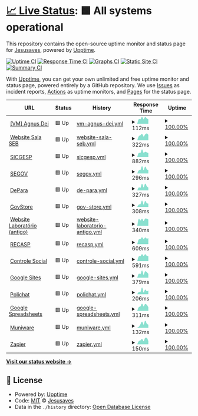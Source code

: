 # [📈 Live Status](https://pazkero.github.io/pilabunb): <!--live status--> **🟩 All systems operational**

This repository contains the open-source uptime monitor and status page for [Jesusaves](https://gitlab.com/jesusalva), powered by [Upptime](https://github.com/upptime/upptime).

[![Uptime CI](https://github.com/pazkero/pilabunb/workflows/Uptime%20CI/badge.svg)](https://github.com/pazkero/pilabunb/actions?query=workflow%3A%22Uptime+CI%22)
[![Response Time CI](https://github.com/pazkero/pilabunb/workflows/Response%20Time%20CI/badge.svg)](https://github.com/pazkero/pilabunb/actions?query=workflow%3A%22Response+Time+CI%22)
[![Graphs CI](https://github.com/pazkero/pilabunb/workflows/Graphs%20CI/badge.svg)](https://github.com/pazkero/pilabunb/actions?query=workflow%3A%22Graphs+CI%22)
[![Static Site CI](https://github.com/pazkero/pilabunb/workflows/Static%20Site%20CI/badge.svg)](https://github.com/pazkero/pilabunb/actions?query=workflow%3A%22Static+Site+CI%22)
[![Summary CI](https://github.com/pazkero/pilabunb/workflows/Summary%20CI/badge.svg)](https://github.com/pazkero/pilabunb/actions?query=workflow%3A%22Summary+CI%22)

With [Upptime](https://upptime.js.org), you can get your own unlimited and free uptime monitor and status page, powered entirely by a GitHub repository. We use [Issues](https://github.com/pazkero/pilabunb/issues) as incident reports, [Actions](https://github.com/pazkero/pilabunb/actions) as uptime monitors, and [Pages](https://pazkero.github.io/pilabunb) for the status page.

<!--start: status pages-->
<!-- This summary is generated by Upptime (https://github.com/upptime/upptime) -->
<!-- Do not edit this manually, your changes will be overwritten -->
<!-- prettier-ignore -->
| URL | Status | History | Response Time | Uptime |
| --- | ------ | ------- | ------------- | ------ |
| <img alt="" src="https://icons.duckduckgo.com/ip3/null.ico" height="13"> [[VM] Agnus Dei](75.119.128.234) | 🟩 Up | [vm-agnus-dei.yml](https://github.com/LabGover/monitor/commits/HEAD/history/vm-agnus-dei.yml) | <details><summary><img alt="Response time graph" src="./graphs/vm-agnus-dei/response-time-week.png" height="20"> 112ms</summary><br><a href="https://labgover.github.io/monitor/history/vm-agnus-dei"><img alt="Response time 121" src="https://img.shields.io/endpoint?url=https%3A%2F%2Fraw.githubusercontent.com%2FLabGover%2Fmonitor%2FHEAD%2Fapi%2Fvm-agnus-dei%2Fresponse-time.json"></a><br><a href="https://labgover.github.io/monitor/history/vm-agnus-dei"><img alt="24-hour response time 94" src="https://img.shields.io/endpoint?url=https%3A%2F%2Fraw.githubusercontent.com%2FLabGover%2Fmonitor%2FHEAD%2Fapi%2Fvm-agnus-dei%2Fresponse-time-day.json"></a><br><a href="https://labgover.github.io/monitor/history/vm-agnus-dei"><img alt="7-day response time 112" src="https://img.shields.io/endpoint?url=https%3A%2F%2Fraw.githubusercontent.com%2FLabGover%2Fmonitor%2FHEAD%2Fapi%2Fvm-agnus-dei%2Fresponse-time-week.json"></a><br><a href="https://labgover.github.io/monitor/history/vm-agnus-dei"><img alt="30-day response time 125" src="https://img.shields.io/endpoint?url=https%3A%2F%2Fraw.githubusercontent.com%2FLabGover%2Fmonitor%2FHEAD%2Fapi%2Fvm-agnus-dei%2Fresponse-time-month.json"></a><br><a href="https://labgover.github.io/monitor/history/vm-agnus-dei"><img alt="1-year response time 122" src="https://img.shields.io/endpoint?url=https%3A%2F%2Fraw.githubusercontent.com%2FLabGover%2Fmonitor%2FHEAD%2Fapi%2Fvm-agnus-dei%2Fresponse-time-year.json"></a></details> | <details><summary><a href="https://labgover.github.io/monitor/history/vm-agnus-dei">100.00%</a></summary><a href="https://labgover.github.io/monitor/history/vm-agnus-dei"><img alt="All-time uptime 99.62%" src="https://img.shields.io/endpoint?url=https%3A%2F%2Fraw.githubusercontent.com%2FLabGover%2Fmonitor%2FHEAD%2Fapi%2Fvm-agnus-dei%2Fuptime.json"></a><br><a href="https://labgover.github.io/monitor/history/vm-agnus-dei"><img alt="24-hour uptime 100.00%" src="https://img.shields.io/endpoint?url=https%3A%2F%2Fraw.githubusercontent.com%2FLabGover%2Fmonitor%2FHEAD%2Fapi%2Fvm-agnus-dei%2Fuptime-day.json"></a><br><a href="https://labgover.github.io/monitor/history/vm-agnus-dei"><img alt="7-day uptime 100.00%" src="https://img.shields.io/endpoint?url=https%3A%2F%2Fraw.githubusercontent.com%2FLabGover%2Fmonitor%2FHEAD%2Fapi%2Fvm-agnus-dei%2Fuptime-week.json"></a><br><a href="https://labgover.github.io/monitor/history/vm-agnus-dei"><img alt="30-day uptime 100.00%" src="https://img.shields.io/endpoint?url=https%3A%2F%2Fraw.githubusercontent.com%2FLabGover%2Fmonitor%2FHEAD%2Fapi%2Fvm-agnus-dei%2Fuptime-month.json"></a><br><a href="https://labgover.github.io/monitor/history/vm-agnus-dei"><img alt="1-year uptime 99.43%" src="https://img.shields.io/endpoint?url=https%3A%2F%2Fraw.githubusercontent.com%2FLabGover%2Fmonitor%2FHEAD%2Fapi%2Fvm-agnus-dei%2Fuptime-year.json"></a></details>
| <img alt="" src="https://icons.duckduckgo.com/ip3/www.projetosalasebunb.com.br.ico" height="13"> [Website Sala SEB](https://www.projetosalasebunb.com.br/adesao) | 🟩 Up | [website-sala-seb.yml](https://github.com/LabGover/monitor/commits/HEAD/history/website-sala-seb.yml) | <details><summary><img alt="Response time graph" src="./graphs/website-sala-seb/response-time-week.png" height="20"> 322ms</summary><br><a href="https://labgover.github.io/monitor/history/website-sala-seb"><img alt="Response time 370" src="https://img.shields.io/endpoint?url=https%3A%2F%2Fraw.githubusercontent.com%2FLabGover%2Fmonitor%2FHEAD%2Fapi%2Fwebsite-sala-seb%2Fresponse-time.json"></a><br><a href="https://labgover.github.io/monitor/history/website-sala-seb"><img alt="24-hour response time 327" src="https://img.shields.io/endpoint?url=https%3A%2F%2Fraw.githubusercontent.com%2FLabGover%2Fmonitor%2FHEAD%2Fapi%2Fwebsite-sala-seb%2Fresponse-time-day.json"></a><br><a href="https://labgover.github.io/monitor/history/website-sala-seb"><img alt="7-day response time 322" src="https://img.shields.io/endpoint?url=https%3A%2F%2Fraw.githubusercontent.com%2FLabGover%2Fmonitor%2FHEAD%2Fapi%2Fwebsite-sala-seb%2Fresponse-time-week.json"></a><br><a href="https://labgover.github.io/monitor/history/website-sala-seb"><img alt="30-day response time 463" src="https://img.shields.io/endpoint?url=https%3A%2F%2Fraw.githubusercontent.com%2FLabGover%2Fmonitor%2FHEAD%2Fapi%2Fwebsite-sala-seb%2Fresponse-time-month.json"></a><br><a href="https://labgover.github.io/monitor/history/website-sala-seb"><img alt="1-year response time 375" src="https://img.shields.io/endpoint?url=https%3A%2F%2Fraw.githubusercontent.com%2FLabGover%2Fmonitor%2FHEAD%2Fapi%2Fwebsite-sala-seb%2Fresponse-time-year.json"></a></details> | <details><summary><a href="https://labgover.github.io/monitor/history/website-sala-seb">100.00%</a></summary><a href="https://labgover.github.io/monitor/history/website-sala-seb"><img alt="All-time uptime 99.99%" src="https://img.shields.io/endpoint?url=https%3A%2F%2Fraw.githubusercontent.com%2FLabGover%2Fmonitor%2FHEAD%2Fapi%2Fwebsite-sala-seb%2Fuptime.json"></a><br><a href="https://labgover.github.io/monitor/history/website-sala-seb"><img alt="24-hour uptime 100.00%" src="https://img.shields.io/endpoint?url=https%3A%2F%2Fraw.githubusercontent.com%2FLabGover%2Fmonitor%2FHEAD%2Fapi%2Fwebsite-sala-seb%2Fuptime-day.json"></a><br><a href="https://labgover.github.io/monitor/history/website-sala-seb"><img alt="7-day uptime 100.00%" src="https://img.shields.io/endpoint?url=https%3A%2F%2Fraw.githubusercontent.com%2FLabGover%2Fmonitor%2FHEAD%2Fapi%2Fwebsite-sala-seb%2Fuptime-week.json"></a><br><a href="https://labgover.github.io/monitor/history/website-sala-seb"><img alt="30-day uptime 100.00%" src="https://img.shields.io/endpoint?url=https%3A%2F%2Fraw.githubusercontent.com%2FLabGover%2Fmonitor%2FHEAD%2Fapi%2Fwebsite-sala-seb%2Fuptime-month.json"></a><br><a href="https://labgover.github.io/monitor/history/website-sala-seb"><img alt="1-year uptime 99.98%" src="https://img.shields.io/endpoint?url=https%3A%2F%2Fraw.githubusercontent.com%2FLabGover%2Fmonitor%2FHEAD%2Fapi%2Fwebsite-sala-seb%2Fuptime-year.json"></a></details>
| <img alt="" src="https://icons.duckduckgo.com/ip3/sicgesp.com.br.ico" height="13"> [SICGESP](https://sicgesp.com.br/login/) | 🟩 Up | [sicgesp.yml](https://github.com/LabGover/monitor/commits/HEAD/history/sicgesp.yml) | <details><summary><img alt="Response time graph" src="./graphs/sicgesp/response-time-week.png" height="20"> 882ms</summary><br><a href="https://labgover.github.io/monitor/history/sicgesp"><img alt="Response time 932" src="https://img.shields.io/endpoint?url=https%3A%2F%2Fraw.githubusercontent.com%2FLabGover%2Fmonitor%2FHEAD%2Fapi%2Fsicgesp%2Fresponse-time.json"></a><br><a href="https://labgover.github.io/monitor/history/sicgesp"><img alt="24-hour response time 729" src="https://img.shields.io/endpoint?url=https%3A%2F%2Fraw.githubusercontent.com%2FLabGover%2Fmonitor%2FHEAD%2Fapi%2Fsicgesp%2Fresponse-time-day.json"></a><br><a href="https://labgover.github.io/monitor/history/sicgesp"><img alt="7-day response time 882" src="https://img.shields.io/endpoint?url=https%3A%2F%2Fraw.githubusercontent.com%2FLabGover%2Fmonitor%2FHEAD%2Fapi%2Fsicgesp%2Fresponse-time-week.json"></a><br><a href="https://labgover.github.io/monitor/history/sicgesp"><img alt="30-day response time 937" src="https://img.shields.io/endpoint?url=https%3A%2F%2Fraw.githubusercontent.com%2FLabGover%2Fmonitor%2FHEAD%2Fapi%2Fsicgesp%2Fresponse-time-month.json"></a><br><a href="https://labgover.github.io/monitor/history/sicgesp"><img alt="1-year response time 952" src="https://img.shields.io/endpoint?url=https%3A%2F%2Fraw.githubusercontent.com%2FLabGover%2Fmonitor%2FHEAD%2Fapi%2Fsicgesp%2Fresponse-time-year.json"></a></details> | <details><summary><a href="https://labgover.github.io/monitor/history/sicgesp">100.00%</a></summary><a href="https://labgover.github.io/monitor/history/sicgesp"><img alt="All-time uptime 99.94%" src="https://img.shields.io/endpoint?url=https%3A%2F%2Fraw.githubusercontent.com%2FLabGover%2Fmonitor%2FHEAD%2Fapi%2Fsicgesp%2Fuptime.json"></a><br><a href="https://labgover.github.io/monitor/history/sicgesp"><img alt="24-hour uptime 100.00%" src="https://img.shields.io/endpoint?url=https%3A%2F%2Fraw.githubusercontent.com%2FLabGover%2Fmonitor%2FHEAD%2Fapi%2Fsicgesp%2Fuptime-day.json"></a><br><a href="https://labgover.github.io/monitor/history/sicgesp"><img alt="7-day uptime 100.00%" src="https://img.shields.io/endpoint?url=https%3A%2F%2Fraw.githubusercontent.com%2FLabGover%2Fmonitor%2FHEAD%2Fapi%2Fsicgesp%2Fuptime-week.json"></a><br><a href="https://labgover.github.io/monitor/history/sicgesp"><img alt="30-day uptime 99.78%" src="https://img.shields.io/endpoint?url=https%3A%2F%2Fraw.githubusercontent.com%2FLabGover%2Fmonitor%2FHEAD%2Fapi%2Fsicgesp%2Fuptime-month.json"></a><br><a href="https://labgover.github.io/monitor/history/sicgesp"><img alt="1-year uptime 99.95%" src="https://img.shields.io/endpoint?url=https%3A%2F%2Fraw.githubusercontent.com%2FLabGover%2Fmonitor%2FHEAD%2Fapi%2Fsicgesp%2Fuptime-year.json"></a></details>
| <img alt="" src="https://icons.duckduckgo.com/ip3/segov.com.br.ico" height="13"> [SEGOV](https://segov.com.br/) | 🟩 Up | [segov.yml](https://github.com/LabGover/monitor/commits/HEAD/history/segov.yml) | <details><summary><img alt="Response time graph" src="./graphs/segov/response-time-week.png" height="20"> 296ms</summary><br><a href="https://labgover.github.io/monitor/history/segov"><img alt="Response time 301" src="https://img.shields.io/endpoint?url=https%3A%2F%2Fraw.githubusercontent.com%2FLabGover%2Fmonitor%2FHEAD%2Fapi%2Fsegov%2Fresponse-time.json"></a><br><a href="https://labgover.github.io/monitor/history/segov"><img alt="24-hour response time 210" src="https://img.shields.io/endpoint?url=https%3A%2F%2Fraw.githubusercontent.com%2FLabGover%2Fmonitor%2FHEAD%2Fapi%2Fsegov%2Fresponse-time-day.json"></a><br><a href="https://labgover.github.io/monitor/history/segov"><img alt="7-day response time 296" src="https://img.shields.io/endpoint?url=https%3A%2F%2Fraw.githubusercontent.com%2FLabGover%2Fmonitor%2FHEAD%2Fapi%2Fsegov%2Fresponse-time-week.json"></a><br><a href="https://labgover.github.io/monitor/history/segov"><img alt="30-day response time 340" src="https://img.shields.io/endpoint?url=https%3A%2F%2Fraw.githubusercontent.com%2FLabGover%2Fmonitor%2FHEAD%2Fapi%2Fsegov%2Fresponse-time-month.json"></a><br><a href="https://labgover.github.io/monitor/history/segov"><img alt="1-year response time 300" src="https://img.shields.io/endpoint?url=https%3A%2F%2Fraw.githubusercontent.com%2FLabGover%2Fmonitor%2FHEAD%2Fapi%2Fsegov%2Fresponse-time-year.json"></a></details> | <details><summary><a href="https://labgover.github.io/monitor/history/segov">100.00%</a></summary><a href="https://labgover.github.io/monitor/history/segov"><img alt="All-time uptime 83.42%" src="https://img.shields.io/endpoint?url=https%3A%2F%2Fraw.githubusercontent.com%2FLabGover%2Fmonitor%2FHEAD%2Fapi%2Fsegov%2Fuptime.json"></a><br><a href="https://labgover.github.io/monitor/history/segov"><img alt="24-hour uptime 100.00%" src="https://img.shields.io/endpoint?url=https%3A%2F%2Fraw.githubusercontent.com%2FLabGover%2Fmonitor%2FHEAD%2Fapi%2Fsegov%2Fuptime-day.json"></a><br><a href="https://labgover.github.io/monitor/history/segov"><img alt="7-day uptime 100.00%" src="https://img.shields.io/endpoint?url=https%3A%2F%2Fraw.githubusercontent.com%2FLabGover%2Fmonitor%2FHEAD%2Fapi%2Fsegov%2Fuptime-week.json"></a><br><a href="https://labgover.github.io/monitor/history/segov"><img alt="30-day uptime 100.00%" src="https://img.shields.io/endpoint?url=https%3A%2F%2Fraw.githubusercontent.com%2FLabGover%2Fmonitor%2FHEAD%2Fapi%2Fsegov%2Fuptime-month.json"></a><br><a href="https://labgover.github.io/monitor/history/segov"><img alt="1-year uptime 100.00%" src="https://img.shields.io/endpoint?url=https%3A%2F%2Fraw.githubusercontent.com%2FLabGover%2Fmonitor%2FHEAD%2Fapi%2Fsegov%2Fuptime-year.json"></a></details>
| <img alt="" src="https://icons.duckduckgo.com/ip3/appdepara.com.br.ico" height="13"> [DePara](https://appdepara.com.br/) | 🟩 Up | [de-para.yml](https://github.com/LabGover/monitor/commits/HEAD/history/de-para.yml) | <details><summary><img alt="Response time graph" src="./graphs/de-para/response-time-week.png" height="20"> 327ms</summary><br><a href="https://labgover.github.io/monitor/history/de-para"><img alt="Response time 369" src="https://img.shields.io/endpoint?url=https%3A%2F%2Fraw.githubusercontent.com%2FLabGover%2Fmonitor%2FHEAD%2Fapi%2Fde-para%2Fresponse-time.json"></a><br><a href="https://labgover.github.io/monitor/history/de-para"><img alt="24-hour response time 217" src="https://img.shields.io/endpoint?url=https%3A%2F%2Fraw.githubusercontent.com%2FLabGover%2Fmonitor%2FHEAD%2Fapi%2Fde-para%2Fresponse-time-day.json"></a><br><a href="https://labgover.github.io/monitor/history/de-para"><img alt="7-day response time 327" src="https://img.shields.io/endpoint?url=https%3A%2F%2Fraw.githubusercontent.com%2FLabGover%2Fmonitor%2FHEAD%2Fapi%2Fde-para%2Fresponse-time-week.json"></a><br><a href="https://labgover.github.io/monitor/history/de-para"><img alt="30-day response time 383" src="https://img.shields.io/endpoint?url=https%3A%2F%2Fraw.githubusercontent.com%2FLabGover%2Fmonitor%2FHEAD%2Fapi%2Fde-para%2Fresponse-time-month.json"></a><br><a href="https://labgover.github.io/monitor/history/de-para"><img alt="1-year response time 369" src="https://img.shields.io/endpoint?url=https%3A%2F%2Fraw.githubusercontent.com%2FLabGover%2Fmonitor%2FHEAD%2Fapi%2Fde-para%2Fresponse-time-year.json"></a></details> | <details><summary><a href="https://labgover.github.io/monitor/history/de-para">100.00%</a></summary><a href="https://labgover.github.io/monitor/history/de-para"><img alt="All-time uptime 100.00%" src="https://img.shields.io/endpoint?url=https%3A%2F%2Fraw.githubusercontent.com%2FLabGover%2Fmonitor%2FHEAD%2Fapi%2Fde-para%2Fuptime.json"></a><br><a href="https://labgover.github.io/monitor/history/de-para"><img alt="24-hour uptime 100.00%" src="https://img.shields.io/endpoint?url=https%3A%2F%2Fraw.githubusercontent.com%2FLabGover%2Fmonitor%2FHEAD%2Fapi%2Fde-para%2Fuptime-day.json"></a><br><a href="https://labgover.github.io/monitor/history/de-para"><img alt="7-day uptime 100.00%" src="https://img.shields.io/endpoint?url=https%3A%2F%2Fraw.githubusercontent.com%2FLabGover%2Fmonitor%2FHEAD%2Fapi%2Fde-para%2Fuptime-week.json"></a><br><a href="https://labgover.github.io/monitor/history/de-para"><img alt="30-day uptime 100.00%" src="https://img.shields.io/endpoint?url=https%3A%2F%2Fraw.githubusercontent.com%2FLabGover%2Fmonitor%2FHEAD%2Fapi%2Fde-para%2Fuptime-month.json"></a><br><a href="https://labgover.github.io/monitor/history/de-para"><img alt="1-year uptime 100.00%" src="https://img.shields.io/endpoint?url=https%3A%2F%2Fraw.githubusercontent.com%2FLabGover%2Fmonitor%2FHEAD%2Fapi%2Fde-para%2Fuptime-year.json"></a></details>
| <img alt="" src="https://icons.duckduckgo.com/ip3/govstore.com.br.ico" height="13"> [GovStore](https://govstore.com.br/) | 🟩 Up | [gov-store.yml](https://github.com/LabGover/monitor/commits/HEAD/history/gov-store.yml) | <details><summary><img alt="Response time graph" src="./graphs/gov-store/response-time-week.png" height="20"> 308ms</summary><br><a href="https://labgover.github.io/monitor/history/gov-store"><img alt="Response time 324" src="https://img.shields.io/endpoint?url=https%3A%2F%2Fraw.githubusercontent.com%2FLabGover%2Fmonitor%2FHEAD%2Fapi%2Fgov-store%2Fresponse-time.json"></a><br><a href="https://labgover.github.io/monitor/history/gov-store"><img alt="24-hour response time 264" src="https://img.shields.io/endpoint?url=https%3A%2F%2Fraw.githubusercontent.com%2FLabGover%2Fmonitor%2FHEAD%2Fapi%2Fgov-store%2Fresponse-time-day.json"></a><br><a href="https://labgover.github.io/monitor/history/gov-store"><img alt="7-day response time 308" src="https://img.shields.io/endpoint?url=https%3A%2F%2Fraw.githubusercontent.com%2FLabGover%2Fmonitor%2FHEAD%2Fapi%2Fgov-store%2Fresponse-time-week.json"></a><br><a href="https://labgover.github.io/monitor/history/gov-store"><img alt="30-day response time 373" src="https://img.shields.io/endpoint?url=https%3A%2F%2Fraw.githubusercontent.com%2FLabGover%2Fmonitor%2FHEAD%2Fapi%2Fgov-store%2Fresponse-time-month.json"></a><br><a href="https://labgover.github.io/monitor/history/gov-store"><img alt="1-year response time 322" src="https://img.shields.io/endpoint?url=https%3A%2F%2Fraw.githubusercontent.com%2FLabGover%2Fmonitor%2FHEAD%2Fapi%2Fgov-store%2Fresponse-time-year.json"></a></details> | <details><summary><a href="https://labgover.github.io/monitor/history/gov-store">100.00%</a></summary><a href="https://labgover.github.io/monitor/history/gov-store"><img alt="All-time uptime 99.84%" src="https://img.shields.io/endpoint?url=https%3A%2F%2Fraw.githubusercontent.com%2FLabGover%2Fmonitor%2FHEAD%2Fapi%2Fgov-store%2Fuptime.json"></a><br><a href="https://labgover.github.io/monitor/history/gov-store"><img alt="24-hour uptime 100.00%" src="https://img.shields.io/endpoint?url=https%3A%2F%2Fraw.githubusercontent.com%2FLabGover%2Fmonitor%2FHEAD%2Fapi%2Fgov-store%2Fuptime-day.json"></a><br><a href="https://labgover.github.io/monitor/history/gov-store"><img alt="7-day uptime 100.00%" src="https://img.shields.io/endpoint?url=https%3A%2F%2Fraw.githubusercontent.com%2FLabGover%2Fmonitor%2FHEAD%2Fapi%2Fgov-store%2Fuptime-week.json"></a><br><a href="https://labgover.github.io/monitor/history/gov-store"><img alt="30-day uptime 100.00%" src="https://img.shields.io/endpoint?url=https%3A%2F%2Fraw.githubusercontent.com%2FLabGover%2Fmonitor%2FHEAD%2Fapi%2Fgov-store%2Fuptime-month.json"></a><br><a href="https://labgover.github.io/monitor/history/gov-store"><img alt="1-year uptime 99.77%" src="https://img.shields.io/endpoint?url=https%3A%2F%2Fraw.githubusercontent.com%2FLabGover%2Fmonitor%2FHEAD%2Fapi%2Fgov-store%2Fuptime-year.json"></a></details>
| <img alt="" src="https://icons.duckduckgo.com/ip3/www.pilab.net.br.ico" height="13"> [Website Laboratório (antigo)](https://www.pilab.net.br) | 🟩 Up | [website-laboratorio-antigo.yml](https://github.com/LabGover/monitor/commits/HEAD/history/website-laboratorio-antigo.yml) | <details><summary><img alt="Response time graph" src="./graphs/website-laboratorio-antigo/response-time-week.png" height="20"> 340ms</summary><br><a href="https://labgover.github.io/monitor/history/website-laboratorio-antigo"><img alt="Response time 387" src="https://img.shields.io/endpoint?url=https%3A%2F%2Fraw.githubusercontent.com%2FLabGover%2Fmonitor%2FHEAD%2Fapi%2Fwebsite-laboratorio-antigo%2Fresponse-time.json"></a><br><a href="https://labgover.github.io/monitor/history/website-laboratorio-antigo"><img alt="24-hour response time 333" src="https://img.shields.io/endpoint?url=https%3A%2F%2Fraw.githubusercontent.com%2FLabGover%2Fmonitor%2FHEAD%2Fapi%2Fwebsite-laboratorio-antigo%2Fresponse-time-day.json"></a><br><a href="https://labgover.github.io/monitor/history/website-laboratorio-antigo"><img alt="7-day response time 340" src="https://img.shields.io/endpoint?url=https%3A%2F%2Fraw.githubusercontent.com%2FLabGover%2Fmonitor%2FHEAD%2Fapi%2Fwebsite-laboratorio-antigo%2Fresponse-time-week.json"></a><br><a href="https://labgover.github.io/monitor/history/website-laboratorio-antigo"><img alt="30-day response time 709" src="https://img.shields.io/endpoint?url=https%3A%2F%2Fraw.githubusercontent.com%2FLabGover%2Fmonitor%2FHEAD%2Fapi%2Fwebsite-laboratorio-antigo%2Fresponse-time-month.json"></a><br><a href="https://labgover.github.io/monitor/history/website-laboratorio-antigo"><img alt="1-year response time 397" src="https://img.shields.io/endpoint?url=https%3A%2F%2Fraw.githubusercontent.com%2FLabGover%2Fmonitor%2FHEAD%2Fapi%2Fwebsite-laboratorio-antigo%2Fresponse-time-year.json"></a></details> | <details><summary><a href="https://labgover.github.io/monitor/history/website-laboratorio-antigo">100.00%</a></summary><a href="https://labgover.github.io/monitor/history/website-laboratorio-antigo"><img alt="All-time uptime 99.99%" src="https://img.shields.io/endpoint?url=https%3A%2F%2Fraw.githubusercontent.com%2FLabGover%2Fmonitor%2FHEAD%2Fapi%2Fwebsite-laboratorio-antigo%2Fuptime.json"></a><br><a href="https://labgover.github.io/monitor/history/website-laboratorio-antigo"><img alt="24-hour uptime 100.00%" src="https://img.shields.io/endpoint?url=https%3A%2F%2Fraw.githubusercontent.com%2FLabGover%2Fmonitor%2FHEAD%2Fapi%2Fwebsite-laboratorio-antigo%2Fuptime-day.json"></a><br><a href="https://labgover.github.io/monitor/history/website-laboratorio-antigo"><img alt="7-day uptime 100.00%" src="https://img.shields.io/endpoint?url=https%3A%2F%2Fraw.githubusercontent.com%2FLabGover%2Fmonitor%2FHEAD%2Fapi%2Fwebsite-laboratorio-antigo%2Fuptime-week.json"></a><br><a href="https://labgover.github.io/monitor/history/website-laboratorio-antigo"><img alt="30-day uptime 100.00%" src="https://img.shields.io/endpoint?url=https%3A%2F%2Fraw.githubusercontent.com%2FLabGover%2Fmonitor%2FHEAD%2Fapi%2Fwebsite-laboratorio-antigo%2Fuptime-month.json"></a><br><a href="https://labgover.github.io/monitor/history/website-laboratorio-antigo"><img alt="1-year uptime 99.98%" src="https://img.shields.io/endpoint?url=https%3A%2F%2Fraw.githubusercontent.com%2FLabGover%2Fmonitor%2FHEAD%2Fapi%2Fwebsite-laboratorio-antigo%2Fuptime-year.json"></a></details>
| <img alt="" src="https://icons.duckduckgo.com/ip3/recasp.com.br.ico" height="13"> [RECASP](https://recasp.com.br/login/) | 🟩 Up | [recasp.yml](https://github.com/LabGover/monitor/commits/HEAD/history/recasp.yml) | <details><summary><img alt="Response time graph" src="./graphs/recasp/response-time-week.png" height="20"> 609ms</summary><br><a href="https://labgover.github.io/monitor/history/recasp"><img alt="Response time 867" src="https://img.shields.io/endpoint?url=https%3A%2F%2Fraw.githubusercontent.com%2FLabGover%2Fmonitor%2FHEAD%2Fapi%2Frecasp%2Fresponse-time.json"></a><br><a href="https://labgover.github.io/monitor/history/recasp"><img alt="24-hour response time 635" src="https://img.shields.io/endpoint?url=https%3A%2F%2Fraw.githubusercontent.com%2FLabGover%2Fmonitor%2FHEAD%2Fapi%2Frecasp%2Fresponse-time-day.json"></a><br><a href="https://labgover.github.io/monitor/history/recasp"><img alt="7-day response time 609" src="https://img.shields.io/endpoint?url=https%3A%2F%2Fraw.githubusercontent.com%2FLabGover%2Fmonitor%2FHEAD%2Fapi%2Frecasp%2Fresponse-time-week.json"></a><br><a href="https://labgover.github.io/monitor/history/recasp"><img alt="30-day response time 667" src="https://img.shields.io/endpoint?url=https%3A%2F%2Fraw.githubusercontent.com%2FLabGover%2Fmonitor%2FHEAD%2Fapi%2Frecasp%2Fresponse-time-month.json"></a><br><a href="https://labgover.github.io/monitor/history/recasp"><img alt="1-year response time 862" src="https://img.shields.io/endpoint?url=https%3A%2F%2Fraw.githubusercontent.com%2FLabGover%2Fmonitor%2FHEAD%2Fapi%2Frecasp%2Fresponse-time-year.json"></a></details> | <details><summary><a href="https://labgover.github.io/monitor/history/recasp">100.00%</a></summary><a href="https://labgover.github.io/monitor/history/recasp"><img alt="All-time uptime 99.94%" src="https://img.shields.io/endpoint?url=https%3A%2F%2Fraw.githubusercontent.com%2FLabGover%2Fmonitor%2FHEAD%2Fapi%2Frecasp%2Fuptime.json"></a><br><a href="https://labgover.github.io/monitor/history/recasp"><img alt="24-hour uptime 100.00%" src="https://img.shields.io/endpoint?url=https%3A%2F%2Fraw.githubusercontent.com%2FLabGover%2Fmonitor%2FHEAD%2Fapi%2Frecasp%2Fuptime-day.json"></a><br><a href="https://labgover.github.io/monitor/history/recasp"><img alt="7-day uptime 100.00%" src="https://img.shields.io/endpoint?url=https%3A%2F%2Fraw.githubusercontent.com%2FLabGover%2Fmonitor%2FHEAD%2Fapi%2Frecasp%2Fuptime-week.json"></a><br><a href="https://labgover.github.io/monitor/history/recasp"><img alt="30-day uptime 99.79%" src="https://img.shields.io/endpoint?url=https%3A%2F%2Fraw.githubusercontent.com%2FLabGover%2Fmonitor%2FHEAD%2Fapi%2Frecasp%2Fuptime-month.json"></a><br><a href="https://labgover.github.io/monitor/history/recasp"><img alt="1-year uptime 99.97%" src="https://img.shields.io/endpoint?url=https%3A%2F%2Fraw.githubusercontent.com%2FLabGover%2Fmonitor%2FHEAD%2Fapi%2Frecasp%2Fuptime-year.json"></a></details>
| <img alt="" src="https://icons.duckduckgo.com/ip3/controlesocial.net.br.ico" height="13"> [Controle Social](https://controlesocial.net.br/login/) | 🟩 Up | [controle-social.yml](https://github.com/LabGover/monitor/commits/HEAD/history/controle-social.yml) | <details><summary><img alt="Response time graph" src="./graphs/controle-social/response-time-week.png" height="20"> 591ms</summary><br><a href="https://labgover.github.io/monitor/history/controle-social"><img alt="Response time 1081" src="https://img.shields.io/endpoint?url=https%3A%2F%2Fraw.githubusercontent.com%2FLabGover%2Fmonitor%2FHEAD%2Fapi%2Fcontrole-social%2Fresponse-time.json"></a><br><a href="https://labgover.github.io/monitor/history/controle-social"><img alt="24-hour response time 520" src="https://img.shields.io/endpoint?url=https%3A%2F%2Fraw.githubusercontent.com%2FLabGover%2Fmonitor%2FHEAD%2Fapi%2Fcontrole-social%2Fresponse-time-day.json"></a><br><a href="https://labgover.github.io/monitor/history/controle-social"><img alt="7-day response time 591" src="https://img.shields.io/endpoint?url=https%3A%2F%2Fraw.githubusercontent.com%2FLabGover%2Fmonitor%2FHEAD%2Fapi%2Fcontrole-social%2Fresponse-time-week.json"></a><br><a href="https://labgover.github.io/monitor/history/controle-social"><img alt="30-day response time 601" src="https://img.shields.io/endpoint?url=https%3A%2F%2Fraw.githubusercontent.com%2FLabGover%2Fmonitor%2FHEAD%2Fapi%2Fcontrole-social%2Fresponse-time-month.json"></a><br><a href="https://labgover.github.io/monitor/history/controle-social"><img alt="1-year response time 1073" src="https://img.shields.io/endpoint?url=https%3A%2F%2Fraw.githubusercontent.com%2FLabGover%2Fmonitor%2FHEAD%2Fapi%2Fcontrole-social%2Fresponse-time-year.json"></a></details> | <details><summary><a href="https://labgover.github.io/monitor/history/controle-social">100.00%</a></summary><a href="https://labgover.github.io/monitor/history/controle-social"><img alt="All-time uptime 99.94%" src="https://img.shields.io/endpoint?url=https%3A%2F%2Fraw.githubusercontent.com%2FLabGover%2Fmonitor%2FHEAD%2Fapi%2Fcontrole-social%2Fuptime.json"></a><br><a href="https://labgover.github.io/monitor/history/controle-social"><img alt="24-hour uptime 100.00%" src="https://img.shields.io/endpoint?url=https%3A%2F%2Fraw.githubusercontent.com%2FLabGover%2Fmonitor%2FHEAD%2Fapi%2Fcontrole-social%2Fuptime-day.json"></a><br><a href="https://labgover.github.io/monitor/history/controle-social"><img alt="7-day uptime 100.00%" src="https://img.shields.io/endpoint?url=https%3A%2F%2Fraw.githubusercontent.com%2FLabGover%2Fmonitor%2FHEAD%2Fapi%2Fcontrole-social%2Fuptime-week.json"></a><br><a href="https://labgover.github.io/monitor/history/controle-social"><img alt="30-day uptime 99.79%" src="https://img.shields.io/endpoint?url=https%3A%2F%2Fraw.githubusercontent.com%2FLabGover%2Fmonitor%2FHEAD%2Fapi%2Fcontrole-social%2Fuptime-month.json"></a><br><a href="https://labgover.github.io/monitor/history/controle-social"><img alt="1-year uptime 99.97%" src="https://img.shields.io/endpoint?url=https%3A%2F%2Fraw.githubusercontent.com%2FLabGover%2Fmonitor%2FHEAD%2Fapi%2Fcontrole-social%2Fuptime-year.json"></a></details>
| <img alt="" src="https://icons.duckduckgo.com/ip3/sites.google.com.ico" height="13"> [Google Sites](https://sites.google.com/) | 🟩 Up | [google-sites.yml](https://github.com/LabGover/monitor/commits/HEAD/history/google-sites.yml) | <details><summary><img alt="Response time graph" src="./graphs/google-sites/response-time-week.png" height="20"> 379ms</summary><br><a href="https://labgover.github.io/monitor/history/google-sites"><img alt="Response time 463" src="https://img.shields.io/endpoint?url=https%3A%2F%2Fraw.githubusercontent.com%2FLabGover%2Fmonitor%2FHEAD%2Fapi%2Fgoogle-sites%2Fresponse-time.json"></a><br><a href="https://labgover.github.io/monitor/history/google-sites"><img alt="24-hour response time 303" src="https://img.shields.io/endpoint?url=https%3A%2F%2Fraw.githubusercontent.com%2FLabGover%2Fmonitor%2FHEAD%2Fapi%2Fgoogle-sites%2Fresponse-time-day.json"></a><br><a href="https://labgover.github.io/monitor/history/google-sites"><img alt="7-day response time 379" src="https://img.shields.io/endpoint?url=https%3A%2F%2Fraw.githubusercontent.com%2FLabGover%2Fmonitor%2FHEAD%2Fapi%2Fgoogle-sites%2Fresponse-time-week.json"></a><br><a href="https://labgover.github.io/monitor/history/google-sites"><img alt="30-day response time 406" src="https://img.shields.io/endpoint?url=https%3A%2F%2Fraw.githubusercontent.com%2FLabGover%2Fmonitor%2FHEAD%2Fapi%2Fgoogle-sites%2Fresponse-time-month.json"></a><br><a href="https://labgover.github.io/monitor/history/google-sites"><img alt="1-year response time 397" src="https://img.shields.io/endpoint?url=https%3A%2F%2Fraw.githubusercontent.com%2FLabGover%2Fmonitor%2FHEAD%2Fapi%2Fgoogle-sites%2Fresponse-time-year.json"></a></details> | <details><summary><a href="https://labgover.github.io/monitor/history/google-sites">100.00%</a></summary><a href="https://labgover.github.io/monitor/history/google-sites"><img alt="All-time uptime 100.00%" src="https://img.shields.io/endpoint?url=https%3A%2F%2Fraw.githubusercontent.com%2FLabGover%2Fmonitor%2FHEAD%2Fapi%2Fgoogle-sites%2Fuptime.json"></a><br><a href="https://labgover.github.io/monitor/history/google-sites"><img alt="24-hour uptime 100.00%" src="https://img.shields.io/endpoint?url=https%3A%2F%2Fraw.githubusercontent.com%2FLabGover%2Fmonitor%2FHEAD%2Fapi%2Fgoogle-sites%2Fuptime-day.json"></a><br><a href="https://labgover.github.io/monitor/history/google-sites"><img alt="7-day uptime 100.00%" src="https://img.shields.io/endpoint?url=https%3A%2F%2Fraw.githubusercontent.com%2FLabGover%2Fmonitor%2FHEAD%2Fapi%2Fgoogle-sites%2Fuptime-week.json"></a><br><a href="https://labgover.github.io/monitor/history/google-sites"><img alt="30-day uptime 100.00%" src="https://img.shields.io/endpoint?url=https%3A%2F%2Fraw.githubusercontent.com%2FLabGover%2Fmonitor%2FHEAD%2Fapi%2Fgoogle-sites%2Fuptime-month.json"></a><br><a href="https://labgover.github.io/monitor/history/google-sites"><img alt="1-year uptime 100.00%" src="https://img.shields.io/endpoint?url=https%3A%2F%2Fraw.githubusercontent.com%2FLabGover%2Fmonitor%2FHEAD%2Fapi%2Fgoogle-sites%2Fuptime-year.json"></a></details>
| <img alt="" src="https://icons.duckduckgo.com/ip3/app-spa.poli.digital.ico" height="13"> [Polichat](https://app-spa.poli.digital/) | 🟩 Up | [polichat.yml](https://github.com/LabGover/monitor/commits/HEAD/history/polichat.yml) | <details><summary><img alt="Response time graph" src="./graphs/polichat/response-time-week.png" height="20"> 206ms</summary><br><a href="https://labgover.github.io/monitor/history/polichat"><img alt="Response time 279" src="https://img.shields.io/endpoint?url=https%3A%2F%2Fraw.githubusercontent.com%2FLabGover%2Fmonitor%2FHEAD%2Fapi%2Fpolichat%2Fresponse-time.json"></a><br><a href="https://labgover.github.io/monitor/history/polichat"><img alt="24-hour response time 219" src="https://img.shields.io/endpoint?url=https%3A%2F%2Fraw.githubusercontent.com%2FLabGover%2Fmonitor%2FHEAD%2Fapi%2Fpolichat%2Fresponse-time-day.json"></a><br><a href="https://labgover.github.io/monitor/history/polichat"><img alt="7-day response time 206" src="https://img.shields.io/endpoint?url=https%3A%2F%2Fraw.githubusercontent.com%2FLabGover%2Fmonitor%2FHEAD%2Fapi%2Fpolichat%2Fresponse-time-week.json"></a><br><a href="https://labgover.github.io/monitor/history/polichat"><img alt="30-day response time 268" src="https://img.shields.io/endpoint?url=https%3A%2F%2Fraw.githubusercontent.com%2FLabGover%2Fmonitor%2FHEAD%2Fapi%2Fpolichat%2Fresponse-time-month.json"></a><br><a href="https://labgover.github.io/monitor/history/polichat"><img alt="1-year response time 279" src="https://img.shields.io/endpoint?url=https%3A%2F%2Fraw.githubusercontent.com%2FLabGover%2Fmonitor%2FHEAD%2Fapi%2Fpolichat%2Fresponse-time-year.json"></a></details> | <details><summary><a href="https://labgover.github.io/monitor/history/polichat">100.00%</a></summary><a href="https://labgover.github.io/monitor/history/polichat"><img alt="All-time uptime 99.97%" src="https://img.shields.io/endpoint?url=https%3A%2F%2Fraw.githubusercontent.com%2FLabGover%2Fmonitor%2FHEAD%2Fapi%2Fpolichat%2Fuptime.json"></a><br><a href="https://labgover.github.io/monitor/history/polichat"><img alt="24-hour uptime 100.00%" src="https://img.shields.io/endpoint?url=https%3A%2F%2Fraw.githubusercontent.com%2FLabGover%2Fmonitor%2FHEAD%2Fapi%2Fpolichat%2Fuptime-day.json"></a><br><a href="https://labgover.github.io/monitor/history/polichat"><img alt="7-day uptime 100.00%" src="https://img.shields.io/endpoint?url=https%3A%2F%2Fraw.githubusercontent.com%2FLabGover%2Fmonitor%2FHEAD%2Fapi%2Fpolichat%2Fuptime-week.json"></a><br><a href="https://labgover.github.io/monitor/history/polichat"><img alt="30-day uptime 100.00%" src="https://img.shields.io/endpoint?url=https%3A%2F%2Fraw.githubusercontent.com%2FLabGover%2Fmonitor%2FHEAD%2Fapi%2Fpolichat%2Fuptime-month.json"></a><br><a href="https://labgover.github.io/monitor/history/polichat"><img alt="1-year uptime 99.97%" src="https://img.shields.io/endpoint?url=https%3A%2F%2Fraw.githubusercontent.com%2FLabGover%2Fmonitor%2FHEAD%2Fapi%2Fpolichat%2Fuptime-year.json"></a></details>
| <img alt="" src="https://icons.duckduckgo.com/ip3/docs.google.com.ico" height="13"> [Google Spreadsheets](https://docs.google.com/spreadsheets) | 🟩 Up | [google-spreadsheets.yml](https://github.com/LabGover/monitor/commits/HEAD/history/google-spreadsheets.yml) | <details><summary><img alt="Response time graph" src="./graphs/google-spreadsheets/response-time-week.png" height="20"> 311ms</summary><br><a href="https://labgover.github.io/monitor/history/google-spreadsheets"><img alt="Response time 267" src="https://img.shields.io/endpoint?url=https%3A%2F%2Fraw.githubusercontent.com%2FLabGover%2Fmonitor%2FHEAD%2Fapi%2Fgoogle-spreadsheets%2Fresponse-time.json"></a><br><a href="https://labgover.github.io/monitor/history/google-spreadsheets"><img alt="24-hour response time 214" src="https://img.shields.io/endpoint?url=https%3A%2F%2Fraw.githubusercontent.com%2FLabGover%2Fmonitor%2FHEAD%2Fapi%2Fgoogle-spreadsheets%2Fresponse-time-day.json"></a><br><a href="https://labgover.github.io/monitor/history/google-spreadsheets"><img alt="7-day response time 311" src="https://img.shields.io/endpoint?url=https%3A%2F%2Fraw.githubusercontent.com%2FLabGover%2Fmonitor%2FHEAD%2Fapi%2Fgoogle-spreadsheets%2Fresponse-time-week.json"></a><br><a href="https://labgover.github.io/monitor/history/google-spreadsheets"><img alt="30-day response time 353" src="https://img.shields.io/endpoint?url=https%3A%2F%2Fraw.githubusercontent.com%2FLabGover%2Fmonitor%2FHEAD%2Fapi%2Fgoogle-spreadsheets%2Fresponse-time-month.json"></a><br><a href="https://labgover.github.io/monitor/history/google-spreadsheets"><img alt="1-year response time 270" src="https://img.shields.io/endpoint?url=https%3A%2F%2Fraw.githubusercontent.com%2FLabGover%2Fmonitor%2FHEAD%2Fapi%2Fgoogle-spreadsheets%2Fresponse-time-year.json"></a></details> | <details><summary><a href="https://labgover.github.io/monitor/history/google-spreadsheets">100.00%</a></summary><a href="https://labgover.github.io/monitor/history/google-spreadsheets"><img alt="All-time uptime 100.00%" src="https://img.shields.io/endpoint?url=https%3A%2F%2Fraw.githubusercontent.com%2FLabGover%2Fmonitor%2FHEAD%2Fapi%2Fgoogle-spreadsheets%2Fuptime.json"></a><br><a href="https://labgover.github.io/monitor/history/google-spreadsheets"><img alt="24-hour uptime 100.00%" src="https://img.shields.io/endpoint?url=https%3A%2F%2Fraw.githubusercontent.com%2FLabGover%2Fmonitor%2FHEAD%2Fapi%2Fgoogle-spreadsheets%2Fuptime-day.json"></a><br><a href="https://labgover.github.io/monitor/history/google-spreadsheets"><img alt="7-day uptime 100.00%" src="https://img.shields.io/endpoint?url=https%3A%2F%2Fraw.githubusercontent.com%2FLabGover%2Fmonitor%2FHEAD%2Fapi%2Fgoogle-spreadsheets%2Fuptime-week.json"></a><br><a href="https://labgover.github.io/monitor/history/google-spreadsheets"><img alt="30-day uptime 100.00%" src="https://img.shields.io/endpoint?url=https%3A%2F%2Fraw.githubusercontent.com%2FLabGover%2Fmonitor%2FHEAD%2Fapi%2Fgoogle-spreadsheets%2Fuptime-month.json"></a><br><a href="https://labgover.github.io/monitor/history/google-spreadsheets"><img alt="1-year uptime 100.00%" src="https://img.shields.io/endpoint?url=https%3A%2F%2Fraw.githubusercontent.com%2FLabGover%2Fmonitor%2FHEAD%2Fapi%2Fgoogle-spreadsheets%2Fuptime-year.json"></a></details>
| <img alt="" src="https://icons.duckduckgo.com/ip3/numiware.com.ico" height="13"> [Muniware](http://numiware.com/) | 🟩 Up | [muniware.yml](https://github.com/LabGover/monitor/commits/HEAD/history/muniware.yml) | <details><summary><img alt="Response time graph" src="./graphs/muniware/response-time-week.png" height="20"> 132ms</summary><br><a href="https://labgover.github.io/monitor/history/muniware"><img alt="Response time 156" src="https://img.shields.io/endpoint?url=https%3A%2F%2Fraw.githubusercontent.com%2FLabGover%2Fmonitor%2FHEAD%2Fapi%2Fmuniware%2Fresponse-time.json"></a><br><a href="https://labgover.github.io/monitor/history/muniware"><img alt="24-hour response time 100" src="https://img.shields.io/endpoint?url=https%3A%2F%2Fraw.githubusercontent.com%2FLabGover%2Fmonitor%2FHEAD%2Fapi%2Fmuniware%2Fresponse-time-day.json"></a><br><a href="https://labgover.github.io/monitor/history/muniware"><img alt="7-day response time 132" src="https://img.shields.io/endpoint?url=https%3A%2F%2Fraw.githubusercontent.com%2FLabGover%2Fmonitor%2FHEAD%2Fapi%2Fmuniware%2Fresponse-time-week.json"></a><br><a href="https://labgover.github.io/monitor/history/muniware"><img alt="30-day response time 156" src="https://img.shields.io/endpoint?url=https%3A%2F%2Fraw.githubusercontent.com%2FLabGover%2Fmonitor%2FHEAD%2Fapi%2Fmuniware%2Fresponse-time-month.json"></a><br><a href="https://labgover.github.io/monitor/history/muniware"><img alt="1-year response time 157" src="https://img.shields.io/endpoint?url=https%3A%2F%2Fraw.githubusercontent.com%2FLabGover%2Fmonitor%2FHEAD%2Fapi%2Fmuniware%2Fresponse-time-year.json"></a></details> | <details><summary><a href="https://labgover.github.io/monitor/history/muniware">100.00%</a></summary><a href="https://labgover.github.io/monitor/history/muniware"><img alt="All-time uptime 99.99%" src="https://img.shields.io/endpoint?url=https%3A%2F%2Fraw.githubusercontent.com%2FLabGover%2Fmonitor%2FHEAD%2Fapi%2Fmuniware%2Fuptime.json"></a><br><a href="https://labgover.github.io/monitor/history/muniware"><img alt="24-hour uptime 100.00%" src="https://img.shields.io/endpoint?url=https%3A%2F%2Fraw.githubusercontent.com%2FLabGover%2Fmonitor%2FHEAD%2Fapi%2Fmuniware%2Fuptime-day.json"></a><br><a href="https://labgover.github.io/monitor/history/muniware"><img alt="7-day uptime 100.00%" src="https://img.shields.io/endpoint?url=https%3A%2F%2Fraw.githubusercontent.com%2FLabGover%2Fmonitor%2FHEAD%2Fapi%2Fmuniware%2Fuptime-week.json"></a><br><a href="https://labgover.github.io/monitor/history/muniware"><img alt="30-day uptime 100.00%" src="https://img.shields.io/endpoint?url=https%3A%2F%2Fraw.githubusercontent.com%2FLabGover%2Fmonitor%2FHEAD%2Fapi%2Fmuniware%2Fuptime-month.json"></a><br><a href="https://labgover.github.io/monitor/history/muniware"><img alt="1-year uptime 100.00%" src="https://img.shields.io/endpoint?url=https%3A%2F%2Fraw.githubusercontent.com%2FLabGover%2Fmonitor%2FHEAD%2Fapi%2Fmuniware%2Fuptime-year.json"></a></details>
| <img alt="" src="https://icons.duckduckgo.com/ip3/zapier.com.ico" height="13"> [Zapier](https://zapier.com/) | 🟩 Up | [zapier.yml](https://github.com/LabGover/monitor/commits/HEAD/history/zapier.yml) | <details><summary><img alt="Response time graph" src="./graphs/zapier/response-time-week.png" height="20"> 150ms</summary><br><a href="https://labgover.github.io/monitor/history/zapier"><img alt="Response time 181" src="https://img.shields.io/endpoint?url=https%3A%2F%2Fraw.githubusercontent.com%2FLabGover%2Fmonitor%2FHEAD%2Fapi%2Fzapier%2Fresponse-time.json"></a><br><a href="https://labgover.github.io/monitor/history/zapier"><img alt="24-hour response time 104" src="https://img.shields.io/endpoint?url=https%3A%2F%2Fraw.githubusercontent.com%2FLabGover%2Fmonitor%2FHEAD%2Fapi%2Fzapier%2Fresponse-time-day.json"></a><br><a href="https://labgover.github.io/monitor/history/zapier"><img alt="7-day response time 150" src="https://img.shields.io/endpoint?url=https%3A%2F%2Fraw.githubusercontent.com%2FLabGover%2Fmonitor%2FHEAD%2Fapi%2Fzapier%2Fresponse-time-week.json"></a><br><a href="https://labgover.github.io/monitor/history/zapier"><img alt="30-day response time 142" src="https://img.shields.io/endpoint?url=https%3A%2F%2Fraw.githubusercontent.com%2FLabGover%2Fmonitor%2FHEAD%2Fapi%2Fzapier%2Fresponse-time-month.json"></a><br><a href="https://labgover.github.io/monitor/history/zapier"><img alt="1-year response time 170" src="https://img.shields.io/endpoint?url=https%3A%2F%2Fraw.githubusercontent.com%2FLabGover%2Fmonitor%2FHEAD%2Fapi%2Fzapier%2Fresponse-time-year.json"></a></details> | <details><summary><a href="https://labgover.github.io/monitor/history/zapier">100.00%</a></summary><a href="https://labgover.github.io/monitor/history/zapier"><img alt="All-time uptime 100.00%" src="https://img.shields.io/endpoint?url=https%3A%2F%2Fraw.githubusercontent.com%2FLabGover%2Fmonitor%2FHEAD%2Fapi%2Fzapier%2Fuptime.json"></a><br><a href="https://labgover.github.io/monitor/history/zapier"><img alt="24-hour uptime 100.00%" src="https://img.shields.io/endpoint?url=https%3A%2F%2Fraw.githubusercontent.com%2FLabGover%2Fmonitor%2FHEAD%2Fapi%2Fzapier%2Fuptime-day.json"></a><br><a href="https://labgover.github.io/monitor/history/zapier"><img alt="7-day uptime 100.00%" src="https://img.shields.io/endpoint?url=https%3A%2F%2Fraw.githubusercontent.com%2FLabGover%2Fmonitor%2FHEAD%2Fapi%2Fzapier%2Fuptime-week.json"></a><br><a href="https://labgover.github.io/monitor/history/zapier"><img alt="30-day uptime 100.00%" src="https://img.shields.io/endpoint?url=https%3A%2F%2Fraw.githubusercontent.com%2FLabGover%2Fmonitor%2FHEAD%2Fapi%2Fzapier%2Fuptime-month.json"></a><br><a href="https://labgover.github.io/monitor/history/zapier"><img alt="1-year uptime 100.00%" src="https://img.shields.io/endpoint?url=https%3A%2F%2Fraw.githubusercontent.com%2FLabGover%2Fmonitor%2FHEAD%2Fapi%2Fzapier%2Fuptime-year.json"></a></details>

<!--end: status pages-->

[**Visit our status website →**](https://pazkero.github.io/pilabunb)

## 📄 License

- Powered by: [Upptime](https://github.com/upptime/upptime)
- Code: [MIT](./LICENSE) © [Jesusaves](https://gitlab.com/jesusalva)
- Data in the `./history` directory: [Open Database License](https://opendatacommons.org/licenses/odbl/1-0/)
